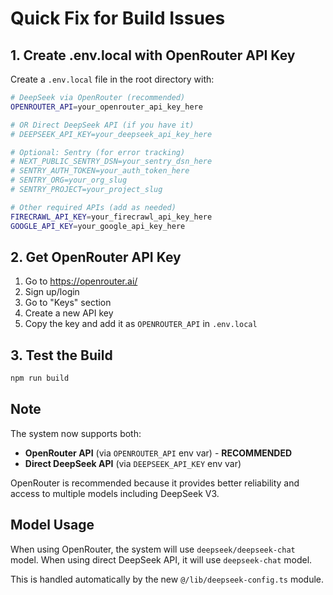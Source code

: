 # Quick Fix for Build Issues

## 1. Create .env.local with OpenRouter API Key

Create a `.env.local` file in the root directory with:

```bash
# DeepSeek via OpenRouter (recommended)
OPENROUTER_API=your_openrouter_api_key_here

# OR Direct DeepSeek API (if you have it)
# DEEPSEEK_API_KEY=your_deepseek_api_key_here

# Optional: Sentry (for error tracking)
# NEXT_PUBLIC_SENTRY_DSN=your_sentry_dsn_here
# SENTRY_AUTH_TOKEN=your_auth_token_here
# SENTRY_ORG=your_org_slug
# SENTRY_PROJECT=your_project_slug

# Other required APIs (add as needed)
FIRECRAWL_API_KEY=your_firecrawl_api_key_here
GOOGLE_API_KEY=your_google_api_key_here
```

## 2. Get OpenRouter API Key

1. Go to https://openrouter.ai/
2. Sign up/login
3. Go to "Keys" section
4. Create a new API key
5. Copy the key and add it as `OPENROUTER_API` in `.env.local`

## 3. Test the Build

```bash
npm run build
```

## Note

The system now supports both:
- **OpenRouter API** (via `OPENROUTER_API` env var) - **RECOMMENDED**
- **Direct DeepSeek API** (via `DEEPSEEK_API_KEY` env var)

OpenRouter is recommended because it provides better reliability and access to multiple models including DeepSeek V3.

## Model Usage

When using OpenRouter, the system will use `deepseek/deepseek-chat` model.
When using direct DeepSeek API, it will use `deepseek-chat` model.

This is handled automatically by the new `@/lib/deepseek-config.ts` module.